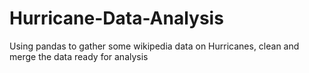 # Hurricane-Data-Analysis
Using pandas to gather some wikipedia data on Hurricanes, clean and merge the data ready for analysis

